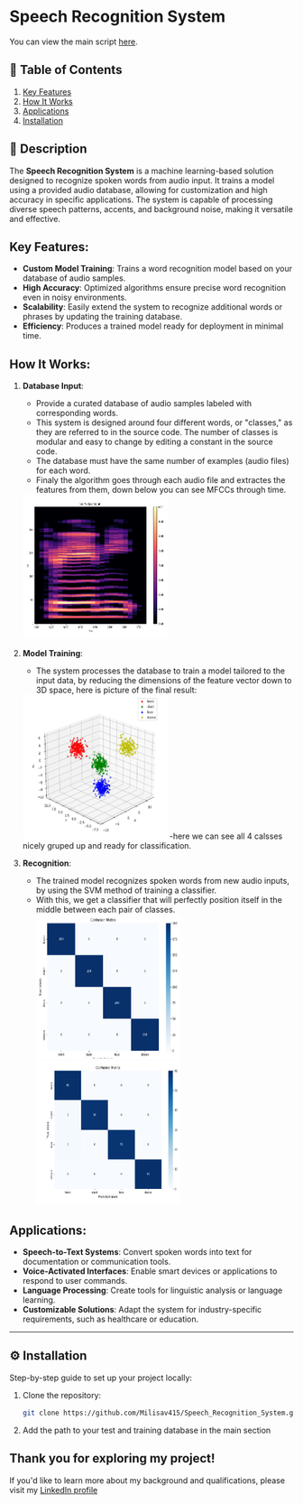 # Speech Recognition System

You can view the main script [here](https://raw.githubusercontent.com/Milisav415/Speech_Recognition_System/refs/heads/main/main.py).

## 📂 Table of Contents

1. [Key Features](#key-features)
2. [How It Works](#how-it-works)
3. [Applications](#applications)
4. [Installation](#installation)

## 🚀 Description

The **Speech Recognition System** is a machine learning-based solution designed to recognize spoken words from audio input. It trains a model using a provided audio database, allowing for customization and high accuracy in specific applications. The system is capable of processing diverse speech patterns, accents, and background noise, making it versatile and effective.

## Key Features:
- **Custom Model Training**: Trains a word recognition model based on your database of audio samples.
- **High Accuracy**: Optimized algorithms ensure precise word recognition even in noisy environments.
- **Scalability**: Easily extend the system to recognize additional words or phrases by updating the training database.
- **Efficiency**: Produces a trained model ready for deployment in minimal time.

## How It Works:
1. **Database Input**: 
   - Provide a curated database of audio samples labeled with corresponding words.
   - This system is designed around four different words, or "classes," as they are referred to in the source code. The number of classes is modular and easy to change by editing a constant in the source code.
   - The database must have the same number of examples (audio files) for each word.
   - Finaly the algorithm goes through each audio file and extractes the features from them, down below you can see MFCCs through time.
   <img src="assets/log_mel_spec.PNG" alt="Alt Text" width="256" height="256">
   
2. **Model Training**: 
   - The system processes the database to train a model tailored to the input data, by reducing the dimensions of the feature vector down to 3D space, here is picture of the final result:
   <img src="assets/2024-12-14_16-20.PNG" alt="Alt Text" width="256" height="256">
   -here we can see all 4 calsses nicely gruped up and ready for classification.

3. **Recognition**: 
   - The trained model recognizes spoken words from new audio inputs, by using the SVM method of training a classifier.
   - With this, we get a classifier that will perfectly position itself in the middle between each pair of classes.
   <img src="assets/t_cm.PNG" alt="Alt Text" width="256" height="256"> <img src="assets/tr_cm.PNG" alt="Alt Text" width="256" height="256">

## Applications:
- **Speech-to-Text Systems**: Convert spoken words into text for documentation or communication tools.
- **Voice-Activated Interfaces**: Enable smart devices or applications to respond to user commands.
- **Language Processing**: Create tools for linguistic analysis or language learning.
- **Customizable Solutions**: Adapt the system for industry-specific requirements, such as healthcare or education.

---

## ⚙️ Installation

Step-by-step guide to set up your project locally:
1. Clone the repository:
   ```bash
   git clone https://github.com/Milisav415/Speech_Recognition_System.git
2. Add the path to your test and training database in the main section

## **Thank you for exploring my project!** 
If you'd like to learn more about my background and qualifications, please visit my [LinkedIn profile](https://www.linkedin.com/in/milisav-jovanovic-059969336/)
